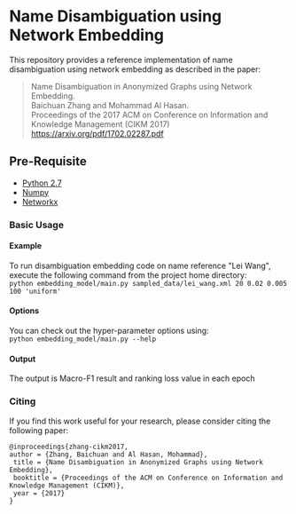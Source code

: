 # Name Disambiguation using Network Embedding
This repository provides a reference implementation of name disambiguation using network embedding as described in the paper:<br>
> Name Disambiguation in Anonymized Graphs using Network Embedding.<br>
> Baichuan Zhang and Mohammad Al Hasan.<br>
> Proceedings of the 2017 ACM on Conference on Information and Knowledge Management (CIKM 2017)<br>
> <https://arxiv.org/pdf/1702.02287.pdf>
## Pre-Requisite

* [Python 2.7](https://www.python.org/) 
* [Numpy](http://www.numpy.org/)
* [Networkx](https://networkx.github.io/)

### Basic Usage

#### Example
To run disambiguation embedding code on name reference "Lei Wang", execute the following command from the project home directory:<br/>
	``python embedding_model/main.py sampled_data/lei_wang.xml 20 0.02 0.005 100 'uniform'``
  
#### Options
You can check out the hyper-parameter options using:<br/>
	``python embedding_model/main.py --help``

#### Output
The output is Macro-F1 result and ranking loss value in each epoch

### Citing
If you find this work useful for your research, please consider citing the following paper:

	@inproceedings{zhang-cikm2017,
	author = {Zhang, Baichuan and Al Hasan, Mohammad},
	 title = {Name Disambiguation in Anonymized Graphs using Network Embedding},
	 booktitle = {Proceedings of the ACM on Conference on Information and Knowledge Management (CIKM)},
	 year = {2017}
	}
